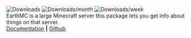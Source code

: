  ![Downloads](https://pepy.tech/badge/emc-info) ![Downloads/month](https://pepy.tech/badge/emc-info/month) ![Downloads/week](https://pepy.tech/badge/emc-info/week) \
EarthMC is a large Minecraft server this package lets you get info about things on that server.\
[Documentation](https://github.com/TheSuperGamer20578/EMC-info/wiki) **|** [Github](https://github.com/TheSuperGamer20578/EMC-info)
